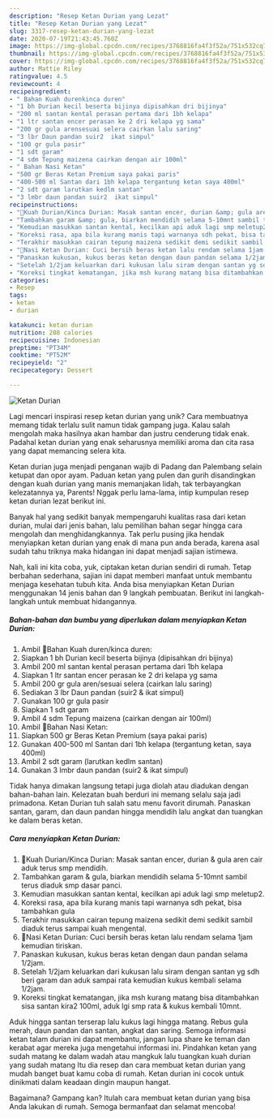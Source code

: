 ```yaml
---
description: "Resep Ketan Durian yang Lezat"
title: "Resep Ketan Durian yang Lezat"
slug: 3317-resep-ketan-durian-yang-lezat
date: 2020-07-19T21:43:45.760Z
image: https://img-global.cpcdn.com/recipes/3768816fa4f3f52a/751x532cq70/ketan-durian-foto-resep-utama.jpg
thumbnail: https://img-global.cpcdn.com/recipes/3768816fa4f3f52a/751x532cq70/ketan-durian-foto-resep-utama.jpg
cover: https://img-global.cpcdn.com/recipes/3768816fa4f3f52a/751x532cq70/ketan-durian-foto-resep-utama.jpg
author: Mattie Riley
ratingvalue: 4.5
reviewcount: 4
recipeingredient:
- " Bahan Kuah durenkinca duren"
- "1 bh Durian kecil beserta bijinya dipisahkan dri bijinya"
- "200 ml santan kental perasan pertama dari 1bh kelapa"
- "1 ltr santan encer perasan ke 2 dri kelapa yg sama"
- "200 gr gula arensesuai selera cairkan lalu saring"
- "3 lbr Daun pandan suir2  ikat simpul"
- "100 gr gula pasir"
- "1 sdt garam"
- "4 sdm Tepung maizena cairkan dengan air 100ml"
- " Bahan Nasi Ketan"
- "500 gr Beras Ketan Premium saya pakai paris"
- "400-500 ml Santan dari 1bh kelapa tergantung ketan saya 400ml"
- "2 sdt garam larutkan kedlm santan"
- "3 lmbr daun pandan suir2  ikat simpul"
recipeinstructions:
- "🌿Kuah Durian/Kinca Durian: Masak santan encer, durian &amp; gula aren cair aduk terus smp mendidih."
- "Tambahkan garam &amp; gula, biarkan mendidih selama 5-10mnt sambil terus diaduk smp dasar panci."
- "Kemudian masukkan santan kental, kecilkan api aduk lagi smp meletup2."
- "Koreksi rasa, apa bila kurang manis tapi warnanya sdh pekat, bisa tambahkan gula"
- "Terakhir masukkan cairan tepung maizena sedikit demi sedikit sambil diaduk terus sampai kuah mengental."
- "🌿Nasi Ketan Durian: Cuci bersih beras ketan lalu rendam selama 1jam kemudian tiriskan."
- "Panaskan kukusan, kukus beras ketan dengan daun pandan selama 1/2jam."
- "Setelah 1/2jam keluarkan dari kukusan lalu siram dengan santan yg sdh beri garam dan aduk sampai rata kemudian kukus kembali selama 1/2jam."
- "Koreksi tingkat kematangan, jika msh kurang matang bisa ditambahkan sisa santan kira2 100ml, aduk lgi smp rata &amp; kukus kembali 10mnt."
categories:
- Resep
tags:
- ketan
- durian

katakunci: ketan durian 
nutrition: 208 calories
recipecuisine: Indonesian
preptime: "PT34M"
cooktime: "PT52M"
recipeyield: "2"
recipecategory: Dessert

---
```



![Ketan Durian](https://img-global.cpcdn.com/recipes/3768816fa4f3f52a/751x532cq70/ketan-durian-foto-resep-utama.jpg)

Lagi mencari inspirasi resep ketan durian yang unik? Cara membuatnya memang tidak terlalu sulit namun tidak gampang juga. Kalau salah mengolah maka hasilnya akan hambar dan justru cenderung tidak enak. Padahal ketan durian yang enak seharusnya memiliki aroma dan cita rasa yang dapat memancing selera kita.

Ketan durian juga menjadi penganan wajib di Padang dan Palembang selain ketupat dan opor ayam. Paduan ketan yang pulen dan gurih disandingkan dengan kuah durian yang manis memanjakan lidah, tak terbayangkan kelezatannya ya, Parents! Nggak perlu lama-lama, intip kumpulan resep ketan durian lezat berikut ini.

Banyak hal yang sedikit banyak mempengaruhi kualitas rasa dari ketan durian, mulai dari jenis bahan, lalu pemilihan bahan segar hingga cara mengolah dan menghidangkannya. Tak perlu pusing jika hendak menyiapkan ketan durian yang enak di mana pun anda berada, karena asal sudah tahu triknya maka hidangan ini dapat menjadi sajian istimewa.


Nah, kali ini kita coba, yuk, ciptakan ketan durian sendiri di rumah. Tetap berbahan sederhana, sajian ini dapat memberi manfaat untuk membantu menjaga kesehatan tubuh kita. Anda bisa menyiapkan Ketan Durian menggunakan 14 jenis bahan dan 9 langkah pembuatan. Berikut ini langkah-langkah untuk membuat hidangannya.

<!--inarticleads1-->

##### Bahan-bahan dan bumbu yang diperlukan dalam menyiapkan Ketan Durian:

1. Ambil  🌿Bahan Kuah duren/kinca duren:
1. Siapkan 1 bh Durian kecil beserta bijinya (dipisahkan dri bijinya)
1. Ambil 200 ml santan kental perasan pertama dari 1bh kelapa
1. Siapkan 1 ltr santan encer perasan ke 2 dri kelapa yg sama
1. Ambil 200 gr gula aren/sesuai selera (cairkan lalu saring)
1. Sediakan 3 lbr Daun pandan (suir2 &amp; ikat simpul)
1. Gunakan 100 gr gula pasir
1. Siapkan 1 sdt garam
1. Ambil 4 sdm Tepung maizena (cairkan dengan air 100ml)
1. Ambil  🌿Bahan Nasi Ketan:
1. Siapkan 500 gr Beras Ketan Premium (saya pakai paris)
1. Gunakan 400-500 ml Santan dari 1bh kelapa (tergantung ketan, saya 400ml)
1. Ambil 2 sdt garam (larutkan kedlm santan)
1. Gunakan 3 lmbr daun pandan (suir2 &amp; ikat simpul)


Tidak hanya dimakan langsung tetapi juga diolah atau diadukan dengan bahan-bahan lain. Kelezatan buah berduri ini memang selalu saja jadi primadona. Ketan Durian tuh salah satu menu favorit dirumah. Panaskan santan, garam, dan daun pandan hingga mendidih lalu angkat dan tuangkan ke dalam beras ketan. 

<!--inarticleads2-->

##### Cara menyiapkan Ketan Durian:

1. 🌿Kuah Durian/Kinca Durian: Masak santan encer, durian &amp; gula aren cair aduk terus smp mendidih.
1. Tambahkan garam &amp; gula, biarkan mendidih selama 5-10mnt sambil terus diaduk smp dasar panci.
1. Kemudian masukkan santan kental, kecilkan api aduk lagi smp meletup2.
1. Koreksi rasa, apa bila kurang manis tapi warnanya sdh pekat, bisa tambahkan gula
1. Terakhir masukkan cairan tepung maizena sedikit demi sedikit sambil diaduk terus sampai kuah mengental.
1. 🌿Nasi Ketan Durian: Cuci bersih beras ketan lalu rendam selama 1jam kemudian tiriskan.
1. Panaskan kukusan, kukus beras ketan dengan daun pandan selama 1/2jam.
1. Setelah 1/2jam keluarkan dari kukusan lalu siram dengan santan yg sdh beri garam dan aduk sampai rata kemudian kukus kembali selama 1/2jam.
1. Koreksi tingkat kematangan, jika msh kurang matang bisa ditambahkan sisa santan kira2 100ml, aduk lgi smp rata &amp; kukus kembali 10mnt.


Aduk hingga santan terserap lalu kukus lagi hingga matang. Rebus gula merah, daun pandan dan santan, angkat dan saring. Semoga informasi ketan talam durian ini dapat membantu, jangan lupa share ke teman dan kerabat agar mereka juga mengetahui informasi ini. Pindahkan ketan yang sudah matang ke dalam wadah atau mangkuk lalu tuangkan kuah durian yang sudah matang Itu dia resep dan cara membuat ketan durian yang mudah banget buat kamu coba di rumah. Ketan durian ini cocok untuk dinikmati dalam keadaan dingin maupun hangat. 

Bagaimana? Gampang kan? Itulah cara membuat ketan durian yang bisa Anda lakukan di rumah. Semoga bermanfaat dan selamat mencoba!
